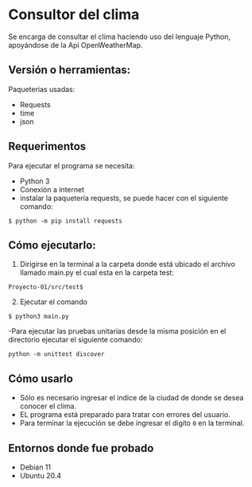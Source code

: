 # Consultor del clima
Se encarga de consultar el clima haciendo uso del lenguaje Python, apoyándose de la Api OpenWeatherMap.

## Versión o herramientas:

Paqueterias usadas:
- Requests
- time
- json

## Requerimentos
Para ejecutar el programa se necesita:
- Python 3
- Conexión a internet
- instalar la paquetería requests, se puede hacer con el siguiente comando: 
```
$ python -m pip install requests
```

## Cómo ejecutarlo:
1. Dirigirse en la terminal a la carpeta donde está ubicado el archivo llamado main.py el cual esta en la carpeta test: 
```
Proyecto-01/src/test$
```
2. Ejecutar el comando 

```
$ python3 main.py
```
-Para ejecutar las pruebas unitarias desde la misma posición en el directorio ejecutar el siguiente comando:

```
python -m unittest discover
```

## Cómo usarlo
- Sólo es necesario ingresar el indice de la ciudad de donde se desea conocer el clima.
- EL programa está preparado para tratar con errores del usuario.
- Para terminar la ejecución se debe ingresar el digito `0` en la terminal.

## Entornos donde fue probado
- Debian 11
- Ubuntu 20.4
